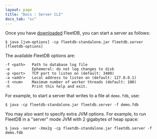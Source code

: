 ```yaml
---
layout: page
title: "Docs : Server CLI"
docs_tab: "sc"
---
```


Once you have [downloaded](/docs/getting_started.html) FleetDB, you can start a server as follows:

    $ java [jvm-options] -cp fleetdb-standalone.jar fleetdb.server [fleetdb-options]

The available FleetDB options are:

    -f <path>   Path to database log file                                          
    -e          Ephemeral: do not log changes to disk                              
    -p <port>   TCP port to listen on (default: 3400)                              
    -a <addr>   Local address to listen on (default: 127.0.0.1)                    
    -t <num>    Maximum number of worker threads (default: 100)                    
    -h          Print this help and exit.

For example, to start a server that writes to a file at `demo.fdb`, use:

    $ java -cp fleetdb-standalone.jar fleetdb.server -f demo.fdb

You may also want to specify extra JVM options. For example, to run FleetDB in a "server" mode JVM with 2 gigabytes of heap space:
    
    $ java -server -Xmx2g -cp fleetdb-standalone.jar fleetdb.server -f demo.fdb
